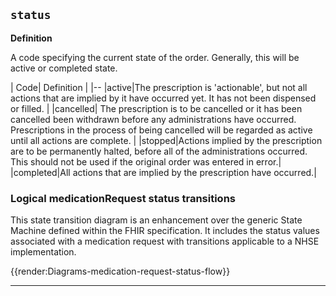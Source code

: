 ## `status`

<b>Definition</b><br>

A code specifying the current state of the order. Generally, this will be active or completed state.


| Code| Definition | 
|--
|active|The prescription is 'actionable', but not all actions that are implied by it have occurred yet. It has not been dispensed or filled. |
|cancelled| The prescription is to be cancelled or it has been cancelled been withdrawn before any administrations have occurred. Prescriptions in the process of being cancelled will be regarded as active until all actions are complete. |
|stopped|Actions implied by the prescription are to be permanently halted, before all of the administrations occurred. This should not be used if the original order was entered in error.| 
|completed|All actions that are implied by the prescription have occurred.| 

### Logical medicationRequest status transitions
  This state transition diagram is an enhancement over the generic State Machine defined within the FHIR specification. It includes the status values associated with a medication request with transitions applicable to a NHSE implementation.

{{render:Diagrams-medication-request-status-flow}}

---
